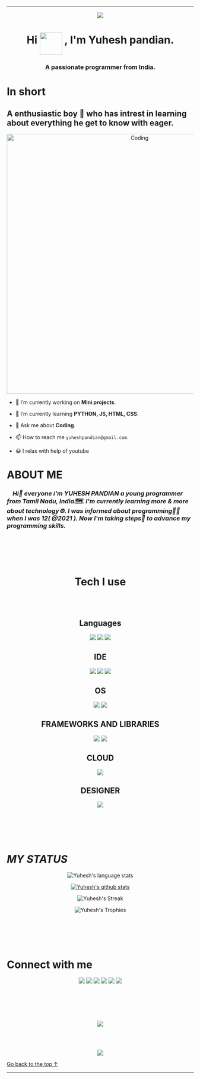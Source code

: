 ---------------------------------------------------------------------------------------------------------------------------------------------------------------------
<p align="center" id="top">
  <a href="https://github.com/DenverCoder1/readme-typing-svg"><img src="https://readme-typing-svg.herokuapp.com?lines=HELLO+WORLD.;I+love+GITHUB.;I+love+learning.;LET'S+HAVE+FUN.&size=30&center=true&width=500&height=100"></a>
</p>

<h1 align="center">Hi  <img src="https://em-content.zobj.net/source/microsoft-teams/337/waving-hand_1f44b.png" width="60px" align="middle" /> , I'm Yuhesh pandian.</h1>
<h3 align="center">A passionate programmer from India.</h3>

# In short
## A enthusiastic boy 👦 who has intrest in learning about everything he get to know with eager.

<div align="center">
  <img  alt="Coding" width=700 src="https://camo.githubusercontent.com/c1dcb74cc1c1835b1d716f5051499a2814c683c806b15f04b0eba492863703e9/68747470733a2f2f63646e2e6472696262626c652e636f6d2f75736572732f3733303730332f73637265656e73686f74732f363538313234332f6176656e746f2e676966">
</div>

- 🔭 I’m currently working on **Mini projects**.

- 🌱 I’m currently learning **PYTHON, JS, HTML, CSS**.

- 💬 Ask me about **Coding**.

- 📫 How to reach me `yuheshpandian@gmail.com`.

- 😀 I relax with help of youtube




# ABOUT ME

### &nbsp;&nbsp;&nbsp; ***Hi👋 everyone i'm YUHESH PANDIAN a young programmer from Tamil Nadu, India🗺️. I'm currently learning more & more about technology⚙️. I was informed about programming👨‍💻 when I was 12( @2021 ). Now I'm taking steps👣 to advance my programming skills.***
<br></br>
</br></br>



<h1 align="center"> Tech I use </h1>
</br></br>
<div align="center">
  <h2 > Languages</h2>
  <img src="https://img.shields.io/badge/Python-FFD43B?style=for-the-badge&logo=python&logoColor=blue">
  <img src="https://img.shields.io/badge/HTML5-E34F26?style=for-the-badge&logo=html5&logoColor=white">
  <img src="https://img.shields.io/badge/CSS3-1572B6?style=for-the-badge&logo=css3&logoColor=white">
</div>

<div align="center">
  <h2>IDE</h2>
  <img src="https://img.shields.io/badge/VSCode-0078D4?style=for-the-badge&logo=visual%20studio%20code&logoColor=white">
  <img src="https://img.shields.io/badge/PyCharm-000000.svg?&style=for-the-badge&logo=PyCharm&logoColor=white">
  <img src="https://img.shields.io/badge/replit-667881?style=for-the-badge&logo=replit&logoColor=white">
</div>

<div align="center">
  <h2>OS</h2>
  <img src="https://img.shields.io/badge/Android-3DDC84?style=for-the-badge&logo=android&logoColor=white">
  <img src="https://img.shields.io/badge/Windows_11-0078d4?style=for-the-badge&logo=windows-11&logoColor=white">
</div>

<div align="center">
  <h2>FRAMEWORKS AND LIBRARIES</h2>
  <img src="https://img.shields.io/badge/Flask-000000?style=for-the-badge&logo=flask&logoColor=white">
  <img src="https://img.shields.io/badge/Font_Awesome-339AF0?style=for-the-badge&logo=fontawesome&logoColor=white">
</div>

<div align="center">
  <h2>CLOUD</h2>
  <img src="https://img.shields.io/badge/Render-46E3B7?style=for-the-badge&logo=render&logoColor=white">
  
</div>

<div align="center">
  <h2>DESIGNER</h2>
  <img src="https://img.shields.io/badge/Canva-%2300C4CC.svg?&style=for-the-badge&logo=Canva&logoColor=white">
  
</div>

</br></br>
</br></br>


# ***MY STATUS***

<div align="center">
  
  ![Yuhesh's language stats](https://github-readme-stats.vercel.app/api/top-langs/?username=Yuheshpandian&layout=compact&theme=radical&hide_border=true)
  
  [![Yuhesh's github stats](https://github-readme-stats.vercel.app/api?username=Yuheshpandian&show_icons=true&theme=radical&hide_border=true&ring_color=#000000)](https://github.com/Yuheshpandian?tab=repositories)
  
  ![Yuhesh's Streak](http://github-readme-streak-stats.herokuapp.com?user=Yuheshpandian&theme=radical&hide_border=true&date_format=j%20M%5B%20Y%5D&border=FFFFFF&ring=4C8EDA&stroke=FFFFFF&dates=1D64D0)
  
  ![Yuhesh's Trophies](https://github-profile-trophy.vercel.app/?username=Yuheshpandian&no-frame=true&margin-w=10&theme=radical&no-bg=true)  
  
</div>

</br></br>
</br></br>


# **Connect with me**
<div align="center">
  <a href="https://www.codechef.com/users/yuheshpandian"><img src="https://img.shields.io/badge/Codechef-%23B92B27.svg?&style=for-the-badge&logo=Codechef&logoColor=white"></a>
  <a href="https://codepen.io/Yuheshpandian"><img src="https://img.shields.io/badge/Codepen-000000?style=for-the-badge&logo=codepen&logoColor=white"></a>
  <a href="https://github.com/Yuheshpandian/" ><img src="https://img.shields.io/badge/GitHub-100000?style=for-the-badge&logo=github&logoColor=white"></a>
  <a href="#"><img src="https://img.shields.io/badge/-Sololearn-3a464b?style=for-the-badge&logo=Sololearn&logoColor=white"></a>
  <a href="https://stackoverflow.com/users/21027178/yuhesh-pandian"><img src="https://img.shields.io/badge/Stack_Overflow-FE7A16?style=for-the-badge&logo=stack-overflow&logoColor=white"></a>
  <a href="https://www.youtube.com/channel/UCzEQOFTMjIh7K7V1aPS3d0A"><img src="https://img.shields.io/badge/YouTube-FF0000?style=for-the-badge&logo=youtube&logoColor=white"></a>
  
</div>

</br></br>
---------------------------------------------------------------------------------------------------------------------------------------------------------------------

<div align="center">
  
![](https://komarev.com/ghpvc/?username=Yuheshpandian&label=👁+PROFILE+VIEWS)
  
</div>

</br></br>

<p align="center">
  <a href="https://github.com/DenverCoder1/readme-typing-svg"><img src="https://readme-typing-svg.herokuapp.com?lines=THANKS+FOR+VISITING.;&color=7E3ACECE&size=30&center=true&width=500&height=100"></a>
</p>


<a href="#top">Go back to the top ↑</a>

---------------------------------------------------------------------------------------------------------------------------------------------------------------------




